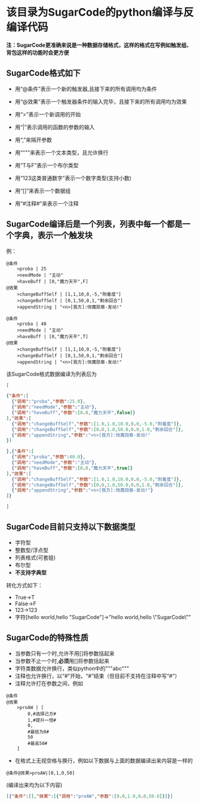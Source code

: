# 该目录为SugarCode的python编译与反编译代码

**注：SugarCode更准确来说是一种数据存储格式，这样的格式在写例如触发组、背包这样的功能时会更方便**

## SugarCode格式如下

* 用“@条件”表示一个新的触发器,且接下来的所有调用均为条件 

* 用“@效果”表示一个触发器条件的输入完毕，且接下来的所有调用均为效果

*  用“>”表示一个新调用的开始

*  用“|”表示调用的函数的参数的输入

*  用“,”来隔开参数

*  用“""”来表示一个文本类型，且允许换行

*  用“T与F”表示一个布尔类型

*  用“123这类普通数字”表示一个数字类型(支持小数)

*  用“[]”来表示一个数据组

*  用“#注释#”来表示一个注释

## SugarCode编译后是一个列表，列表中每一个都是一个字典，表示一个触发块
例：
```例子.sgc
@条件
    >proba | 25
    >needMode | "主动"
    >haveBuff | [0,"魔力天平",F]
@效果
    >changeBuffSelf | [1,1,10,0,-5,"附着度"]
    >changeBuffSelf | [0,1,50,0,1,"剩余回合"]
    >appendString | "<n>[我方]:恒魔勋章-发动!"

@条件
    >proba | 40
    >needMode | "主动"
    >haveBuff | [0,"魔力天平",T]
@效果
    >changeBuffSelf | [1,1,10,0,-5,"附着度"]
    >changeBuffSelf | [0,1,50,0,1,"剩余回合"]
    >appendString | "<n>[我方]:恒魔勋章-发动!"
```
该SugarCode格式数据编译为列表后为
```例子.json
[

{"条件":[
  {"调用":"proba","参数":25.0},
  {"调用":"needMode","参数":"主动"},
  {"调用":"haveBuff","参数":[0.0,"魔力天平",false]}
],"效果":[
  {"调用":"changeBuffSelf","参数":[1.0,1.0,10.0,0.0,-5.0,"附着度"]},
  {"调用":"changeBuffSelf","参数":[0.0,1.0,50.0,0.0,1.0,"剩余回合"]},
  {"调用":"appendString","参数":"<n>[我方]:恒魔勋章-发动!"
}]

},{"条件":[
  {"调用":"proba","参数":40.0},
  {"调用":"needMode","参数":"主动"},
  {"调用":"haveBuff","参数":[0.0,"魔力天平",true]}
],"效果":[
  {"调用":"changeBuffSelf","参数":[1.0,1.0,10.0,0.0,-5.0,"附着度"]},
  {"调用":"changeBuffSelf","参数":[0.0,1.0,50.0,0.0,1.0,"剩余回合"]},
  {"调用":"appendString","参数":"<n>[我方]:恒魔勋章-发动!"}
]}

]
```
## SugarCode目前只支持以下数据类型
* 字符型
* 整数型/浮点型
* 列表格式(可套娃)
* 布尔型
* **不支持字典型**

转化方式如下：
* True->T
* False->F
* 123->123
* 字符[hello world,hello "SugarCode"]->"hello world,hello \\\"SugarCode\\\""

## SugarCode的特殊性质
* 当参数只有一个时,允许不用[]将参数括起来
* 当参数不止一个时,**必须**用[]将参数括起来
* 字符类数据允许换行，类似python中的"""abc"""
* 注释也允许换行，以“#”开始，“#”结束（但目前不支持在注释中写“#”）
* 注释允许打在参数之间，例如
```
@条件
@效果
    >proAW | [
        0,#选择己方#
        1,#提升一倍#
        0,
        #最低为0#
        50
        #最高50#
    ]
```
* 在格式上无视空格与换行，例如以下数据与上面的数据编译出来内容是一样的
```
@条件@效果>proAW|[0,1,0,50]
```
(编译出来均为以下内容)
```json
[{"条件":[],"效果":[{"调用":"proAW","参数":[0.0,1.0,0.0,50.0]}]}]
```
